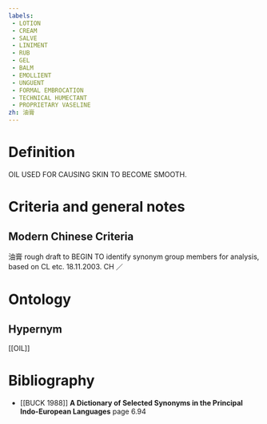 ```yaml
---
labels: 
 - LOTION
 - CREAM
 - SALVE
 - LINIMENT
 - RUB
 - GEL
 - BALM
 - EMOLLIENT
 - UNGUENT
 - FORMAL EMBROCATION
 - TECHNICAL HUMECTANT
 - PROPRIETARY VASELINE
zh: 油膏
---
```


# Definition
OIL USED FOR CAUSING SKIN TO BECOME SMOOTH.
# Criteria and general notes
## Modern Chinese Criteria
油膏
rough draft to BEGIN TO identify synonym group members for analysis, based on CL etc. 18.11.2003. CH ／
# Ontology

## Hypernym
[[OIL]]
# Bibliography
- [[BUCK 1988]]
**A Dictionary of Selected Synonyms in the Principal Indo-European Languages** page 6.94
